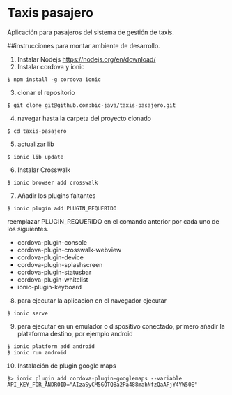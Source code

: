 # Taxis pasajero
Aplicación para pasajeros del sistema de gestión de taxis.

##instrucciones para montar ambiente de desarrollo.
1. Instalar Nodejs https://nodejs.org/en/download/
2. Instalar cordova y ionic
  ```
  $ npm install -g cordova ionic
  ```
  
3. clonar el repositorio
  ```
  $ git clone git@github.com:bic-java/taxis-pasajero.git
  ```
  
4. navegar hasta la carpeta del proyecto clonado
  ```
  $ cd taxis-pasajero
  ```
  
5. actualizar lib
  ```
  $ ionic lib update
  ```
  
6. Instalar Crosswalk
  ```
  $ ionic browser add crosswalk
  ```
  
7. Añadir los plugins faltantes
  ```
  $ ionic plugin add PLUGIN_REQUERIDO
  ```
  
  reemplazar PLUGIN_REQUERIDO en el comando anterior por cada uno de los siguientes.

  - cordova-plugin-console
  - cordova-plugin-crosswalk-webview
  - cordova-plugin-device
  - cordova-plugin-splashscreen
  - cordova-plugin-statusbar
  - cordova-plugin-whitelist
  - ionic-plugin-keyboard

8. para ejecutar la aplicacion en el navegador ejecutar
  ```
  $ ionic serve
  ```
  
9. para ejecutar en un emulador o dispositivo conectado, primero añadir la plataforma destino, por ejemplo android
  ```
  $ ionic platform add android
  $ ionic run android
  ```
  
10. Instalación de plugin google maps
  ```
  $> ionic plugin add cordova-plugin-googlemaps --variable API_KEY_FOR_ANDROID="AIzaSyCM5GOTQ8a2Pa488mahNfzQaAFjY4YW50E"
  ```

